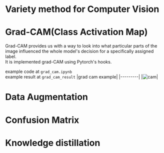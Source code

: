 # Variety method for Computer Vision

# Grad-CAM(Class Activation Map)
Grad-CAM provides us with a way to look into what particular parts of the image influenced the whole model's decision for a specifically assigned label.
<br> It is implemented grad-CAM using Pytorch's hooks.

example code at `grad_cam.ipynb` <br>
example result at `grad_cam_result`
|grad cam example|
|---------|
|![cam](https://user-images.githubusercontent.com/51802825/132345537-db05224d-e6db-4925-84ff-16cad55f2d80.png)|

# Data Augmentation
# Confusion Matrix
# Knowledge distillation
